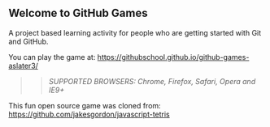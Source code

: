 ## Welcome to GitHub Games

A project based learning activity for people who are getting started with Git and GitHub.

You can play the game at: https://githubschool.github.io/github-games-aslater3/

>> _*SUPPORTED BROWSERS*: Chrome, Firefox, Safari, Opera and IE9+_

This fun open source game was cloned from: https://github.com/jakesgordon/javascript-tetris
